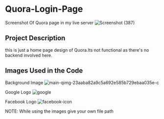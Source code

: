 # Quora-Login-Page
Screenshot Of Quora page in my live server
![Screenshot (387)](https://user-images.githubusercontent.com/97170418/183478241-620e6f1e-02d3-4c67-8ac8-c8c051685cb6.png)

## Project Description
this is just a home page design of Quora.Its not functional as there's no backend involved here.

## Images Used in the Code
Background Image
![main-qimg-23aaba82a9c5a692e585b729ebaa035e-c](https://user-images.githubusercontent.com/97170418/183479018-706a8e90-92c2-4e58-82da-51428dde31fa.jpg)

Google Logo
![google](https://user-images.githubusercontent.com/97170418/183478981-ab725c4e-cfbe-4424-8839-bcb47399d196.jpg)

Facebook Logo
![facebook-icon](https://user-images.githubusercontent.com/97170418/183479063-40423eee-bd2c-4239-b215-784324b41799.jpg)

NOTE: While using the images give your own file path

